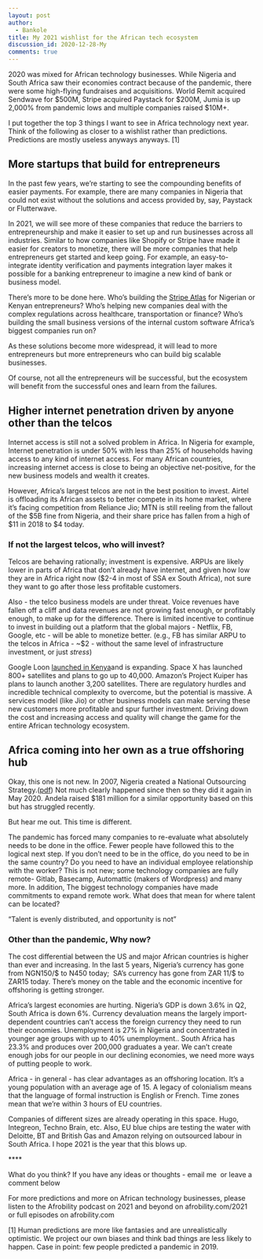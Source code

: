 ```yaml
---
layout: post
author:
  - Bankole
title: My 2021 wishlist for the African tech ecosystem
discussion_id: 2020-12-28-My
comments: true
---
```


2020 was mixed for African technology businesses. While Nigeria and South Africa saw their economies contract because of the pandemic, there were some high-flying fundraises and acquisitions. World Remit acquired Sendwave for $500M, Stripe acquired Paystack for $200M, Jumia is up 2,000% from pandemic lows and multiple companies raised $10M+.&nbsp;

I put together the top 3 things I want to see in Africa technology next year. Think of the following as closer to a wishlist rather than predictions. Predictions are mostly useless anyways anyways. \[1\]

## More startups that build for entrepreneurs&nbsp;

In the past few years, we’re starting to see the compounding benefits of easier payments. For example, there are many companies in Nigeria that could not exist without the solutions and access provided by, say, Paystack or Flutterwave.

In 2021, we will see more of these companies that reduce the barriers to entrepreneurship and make it easier to set up and run businesses across all industries. Similar to how companies like Shopify or Stripe have made it easier for creators to monetize, there will be more companies that help entrepreneurs get started and keep going. For example, an easy-to-integrate identity verification and payments integration layer makes it possible for a banking entrepreneur to imagine a new kind of bank or business model.&nbsp;

There’s more to be done here. Who’s building the [Stripe Atlas](https://stripe.com/atlas) for Nigerian or Kenyan entrepreneurs? Who’s helping new companies deal with the complex regulations across healthcare, transportation or finance? Who’s building the small business versions of the internal custom software Africa’s biggest companies run on?

As these solutions become more widespread, it will lead to more entrepreneurs but more entrepreneurs who can build big scalable businesses.&nbsp;

Of course, not all the entrepreneurs will be successful, but the ecosystem will benefit from the successful ones and learn from the failures.&nbsp;

## Higher internet penetration driven by anyone other than the telcos

Internet access is still not a solved problem in Africa. In Nigeria for example, Internet penetration is under 50% with less than 25% of households having access to any kind of internet access. For many African countries, increasing internet access is close to being an objective net-positive, for the new business models and wealth it creates.&nbsp;

However, Africa’s largest telcos are not in the best position to invest. Airtel is offloading its African assets to better compete in its home market, where it’s facing competition from Reliance Jio; MTN is still reeling from the fallout of the $5B fine from Nigeria, and their share price has fallen from a high of $11 in 2018 to $4 today.

### If not the largest telcos, who will invest?&nbsp;

Telcos are behaving rationally; investment is expensive. ARPUs are likely lower in parts of Africa that don’t already have internet, and given how low they are in Africa right now ($2-4 in most of SSA ex South Africa), not sure they want to go after those less profitable customers.

Also - the telco business models are under threat. Voice revenues have fallen off a cliff and data revenues are not growing fast enough, or profitably enough, to make up for the difference. There is limited incentive to continue to invest in building out a platform that the global majors - Netflix, FB, Google, etc - will be able to monetize better. (e.g., FB has similar ARPU to the telcos in Africa - ~$2 - without the same level of infrastructure investment, or just *stress*)

Google Loon [launched in Kenya](https://www.nytimes.com/2020/07/07/world/africa/google-loon-balloon-kenya.html)and is expanding. Space X has launched 800+ satellites and plans to go up to 40,000. Amazon’s Project Kuiper has plans to launch another 3,200 satellites. There are regulatory hurdles and incredible technical complexity to overcome, but the potential is massive. A services model (like Jio) or other business models can make serving these new customers more profitable and spur further investment. Driving down the cost and increasing access and quality will change the game for the entire African technology ecosystem.&nbsp;

## Africa coming into her own as a true offshoring hub

Okay, this one is not new. In 2007, Nigeria created a National Outsourcing Strategy.([pdf](http://www.jidaw.com/nigeria/outsourcing_policy.pdf)) Not much clearly happened since then so they did it again in May 2020. Andela raised $181 million for a similar opportunity based on this but has struggled recently.

But hear me out. This time is different.&nbsp;

The pandemic has forced many companies to re-evaluate what absolutely needs to be done in the office. Fewer people have followed this to the logical next step. If you don’t need to be in the office, do you need to be in the same country? Do you need to have an individual employee relationship with the worker? This is not new; some technology companies are fully remote- Gitlab, Basecamp, Automattic (makers of Wordpress) and many more. In addition, The biggest technology companies have made commitments to expand remote work. What does that mean for where talent can be located?&nbsp;

“Talent is evenly distributed, and opportunity is not”

### Other than the pandemic, Why now?&nbsp;

The cost differential between the US and major African countries is higher than ever and increasing. In the last 5 years, Nigeria’s currency has gone from NGN150/$ to N450 today;&nbsp; SA’s currency has gone from ZAR 11/$ to ZAR15 today. There’s money on the table and the economic incentive for offshoring is getting stronger.&nbsp;

Africa’s largest economies are hurting. Nigeria’s GDP is down 3.6% in Q2, South Africa is down 6%. Currency devaluation means the largely import-dependent countries can’t access the foreign currency they need to run their economies. Unemployment is 27% in Nigeria and concentrated in younger age groups with up to 40% unemployment.. South Africa has 23.3% and produces over 200,000 graduates a year. We can’t create enough jobs for our people in our declining economies, we need more ways of putting people to work.&nbsp;

Africa - in general - has clear advantages as an offshoring location. It’s a young population with an average age of 15. A legacy of colonialism means that the language of formal instruction is English or French. Time zones mean that we’re within 3 hours of EU countries.&nbsp;&nbsp;

Companies of different sizes are already operating in this space. Hugo, Integreon, Techno Brain, etc. Also, EU blue chips are testing the water with Deloitte, BT and British Gas and Amazon relying on outsourced labour in South Africa. I hope 2021 is the year that this blows up.&nbsp;

\*\*\*\*&nbsp;

What do you think? If you have any ideas or thoughts - email me&nbsp; or leave a comment below

For more predictions and more on African technology businesses, please listen to the Afrobility podcast on 2021 and beyond on afrobility.com/2021 or full episodes on afrobility.com

\[1\] Human predictions are more like fantasies and are unrealistically optimistic. We project our own biases and think bad things are less likely to happen. Case in point: few people predicted a pandemic in 2019.&nbsp;
